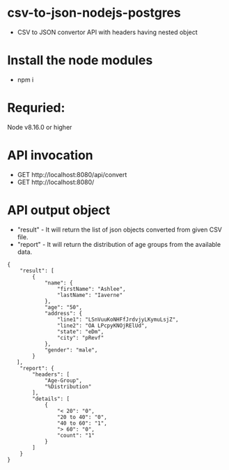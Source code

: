 # csv-to-json-nodejs-postgres
- CSV to JSON convertor API with headers having nested object

# Install the node modules
- npm i

# Requried:
Node v8.16.0 or higher

# API invocation
- GET http://localhost:8080/api/convert
- GET http://localhost:8080/

# API output object

- "result" - It will return the list of json objects converted from given CSV file.
- "report" - It will return the distribution of age groups from the available data.

```
{
    "result": [
        {
            "name": {
                "firstName": "Ashlee",
                "lastName": "Iaverne"
            },
            "age": "50",
            "address": {
                "line1": "LSnVuuKoNHFfJrdvjyLKymuLsjZ",
                "line2": "OA LPcpyKNOjRElUd",
                "state": "eDm",
                "city": "pRevf"
            },
            "gender": "male",
        }
   ],
    "report": {
        "headers": [
            "Age-Group",
            "%Distribution"
        ],
        "details": [
            {
                "< 20": "0",
                "20 to 40": "0",
                "40 to 60": "1",
                "> 60": "0",
                "count": "1"
            }
        ]
    }
}
```